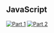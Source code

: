 ## JavaScript
[![Part 1](https://img.shields.io/badge/Part%201-6.570ms-informational)](https://adventofcode.com/2022/)
[![Part 2](https://img.shields.io/badge/Part%202-8.960ms-informational)](https://adventofcode.com/2022/)